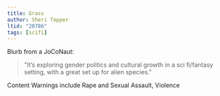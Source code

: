 ```yaml
---
title: Grass
author: Sheri Tepper
ltid: "20786"
tags: [scifi]
---
```


Blurb from a JoCoNaut:

> "It’s exploring gender politics and cultural growth in a sci fi/fantasy
> setting, with a great set up for alien species."

Content Warnings include Rape and Sexual Assault, Violence
